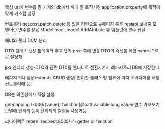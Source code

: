 핵심 url에 변수를 잘 가져와 db에서 꺼내 잘 로직시킨
application.property에 목적에 맞게 커스텀 설정


컨트롤러 get,post,patch,delete 등 있음
리턴으로 뷰페이지 혹은 restapi 보내줌
모델이란 변수를 받음 Model moel, model.AddAtribute 뷰 템플릿에 변수 전달 

헤더와 풋터 DOM 분리

DTO 클래스 생성
폼데이터 주고 받기 post 쪽에 받을 DTO의 속성을 네임 name=''으로 설정해

jpa
엔터티 생성-DTO와 관련
DTO를 엔터티로 전환시켜서 레파지토리 DB에 저장한다.

레파지토리 생성 extends CRUD 생성/ 관리할 클래스 명
필요에 따라 오버라이딩
해당 컨트롤러에 등

DB는 의존성에서 직접 설정

getmapping (8000/{value})
function(@pathvariable long value)  변수 가져오기
모델에 엔티티 등록 엔티티의 칼럼들 사용가능

리다이렉트
return 'redirect:8000/~'+getter or function

